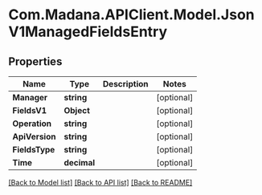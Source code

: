 
# Com.Madana.APIClient.Model.JsonV1ManagedFieldsEntry

## Properties

Name | Type | Description | Notes
------------ | ------------- | ------------- | -------------
**Manager** | **string** |  | [optional] 
**FieldsV1** | **Object** |  | [optional] 
**Operation** | **string** |  | [optional] 
**ApiVersion** | **string** |  | [optional] 
**FieldsType** | **string** |  | [optional] 
**Time** | **decimal** |  | [optional] 

[[Back to Model list]](../README.md#documentation-for-models)
[[Back to API list]](../README.md#documentation-for-api-endpoints)
[[Back to README]](../README.md)


